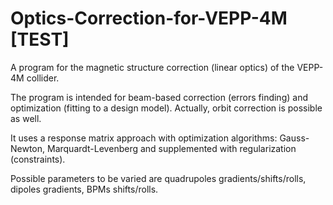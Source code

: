 # Optics-Correction-for-VEPP-4M [TEST]
A program for the magnetic structure correction (linear optics) of the VEPP-4M collider.

The program is intended for beam-based correction (errors finding) and optimization (fitting to a design model). Actually, orbit correction is possible as well.

It uses a response matrix approach with optimization algorithms: Gauss-Newton, Marquardt-Levenberg and supplemented with regularization (constraints).

Possible parameters to be varied are quadrupoles gradients/shifts/rolls, dipoles gradients, BPMs shifts/rolls.



